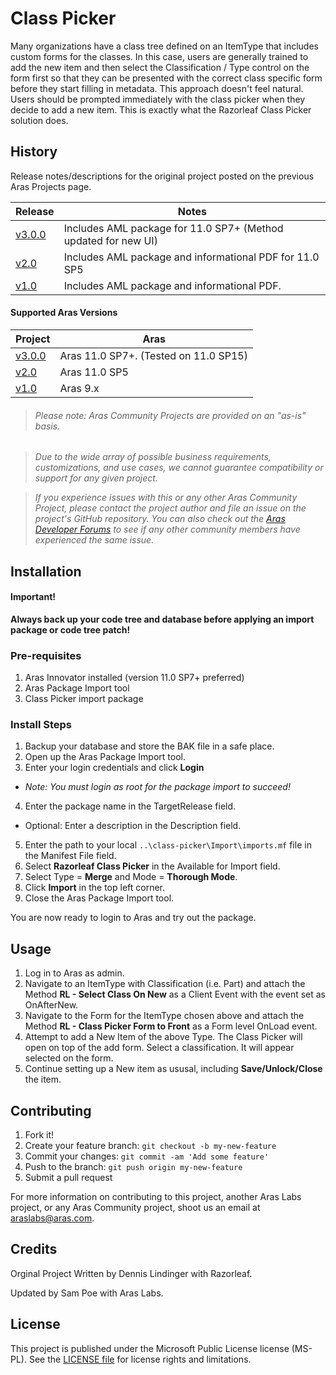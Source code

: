 # Class Picker

Many organizations have a class tree defined on an ItemType that includes custom forms for the classes. In this case, users are generally trained to add the new item and then select the Classification / Type control on the form first so that they can be presented with the correct class specific form before they start filling in metadata. This approach doesn't feel natural. Users should be prompted immediately with the class picker when they decide to add a new item. This is exactly what the Razorleaf Class Picker solution does.

## History

Release notes/descriptions for the original project posted on the previous Aras Projects page.

Release | Notes
--------|--------
[v3.0.0](https://github.com/ArasLabs/class-picker/releases/tag/v3.0.0) | Includes AML package for 11.0 SP7+ (Method updated for new UI)
[v2.0](https://github.com/ArasLabs/class-picker/releases/tag/v2.0) | Includes AML package and informational PDF for 11.0 SP5
[v1.0](https://github.com/ArasLabs/class-picker/releases/tag/v1.0) | Includes AML package and informational PDF.

#### Supported Aras Versions

Project | Aras
--------|------
[v3.0.0](https://github.com/ArasLabs/class-picker/releases/tag/v3.0.0) | Aras 11.0 SP7+. (Tested on 11.0 SP15)
[v2.0](https://github.com/ArasLabs/class-picker/releases/tag/v2.0) | Aras 11.0 SP5
[v1.0](https://github.com/ArasLabs/class-picker/releases/tag/v1.0) | Aras 9.x

> ###### *Please note: Aras Community Projects are provided on an "as-is" basis.*

>*Due to the wide array of possible business requirements, customizations, and use cases, we cannot guarantee compatibility or support for any given project.*

>*If you experience issues with this or any other Aras Community Project, please contact the project author and file an issue on the project's GitHub repository. You can also check out the [Aras Developer Forums](http://community.aras.com/forums/) to see if any other community members have experienced the same issue.*

## Installation

#### Important!
**Always back up your code tree and database before applying an import package or code tree patch!**

### Pre-requisites

1. Aras Innovator installed (version 11.0 SP7+ preferred)
2. Aras Package Import tool
3. Class Picker import package

### Install Steps

1. Backup your database and store the BAK file in a safe place.
2. Open up the Aras Package Import tool.
3. Enter your login credentials and click **Login**
  * _Note: You must login as root for the package import to succeed!_
4. Enter the package name in the TargetRelease field.
  * Optional: Enter a description in the Description field.
5. Enter the path to your local `..\class-picker\Import\imports.mf` file in the Manifest File field.
6. Select **Razorleaf Class Picker** in the Available for Import field.
7. Select Type = **Merge** and Mode = **Thorough Mode**.
8. Click **Import** in the top left corner.
9. Close the Aras Package Import tool.

You are now ready to login to Aras and try out the package.

## Usage

1. Log in to Aras as admin.
2. Navigate to an ItemType with Classification (i.e. Part) and attach the Method **RL - Select Class On New** as a Client Event with the event set as OnAfterNew.
3. Navigate to the Form for the ItemType chosen above and attach the Method **RL - Class Picker Form to Front** as a Form level OnLoad event.
4. Attempt to add a New Item of the above Type. The Class Picker will open on top of the add form. Select a classification. It will appear selected on the form.
5. Continue setting up a New item as ususal, including **Save/Unlock/Close** the item.

## Contributing

1. Fork it!
2. Create your feature branch: `git checkout -b my-new-feature`
3. Commit your changes: `git commit -am 'Add some feature'`
4. Push to the branch: `git push origin my-new-feature`
5. Submit a pull request

For more information on contributing to this project, another Aras Labs project, or any Aras Community project, shoot us an email at araslabs@aras.com.


## Credits

Orginal Project Written by Dennis Lindinger with Razorleaf.

Updated by Sam Poe with Aras Labs.

## License

This project is published under the Microsoft Public License license (MS-PL). See the [LICENSE file](./LICENSE.md) for license rights and limitations.
